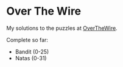 # Over The Wire

My solutions to the puzzles at [OverTheWire](http://overthewire.org/wargames/).

Complete so far:

 * Bandit (0-25)
 * Natas (0-31)
